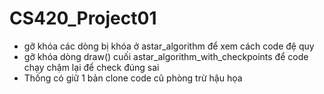 # CS420_Project01
- gỡ khóa các dòng bị khóa ở astar_algorithm để xem cách code đệ quy
- gỡ khóa dòng draw() cuối astar_algorithm_with_checkpoints để code chạy chậm lại để check đúng sai
- Thống có giữ 1 bản clone code cũ phòng trừ hậu họa
